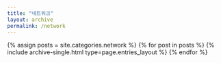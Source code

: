 ```yaml
---
title: "네트워크"
layout: archive
permalink: /network
---
```



{% assign posts = site.categories.network %}
{% for post in posts %} {% include archive-single.html type=page.entries_layout %} {% endfor %}
